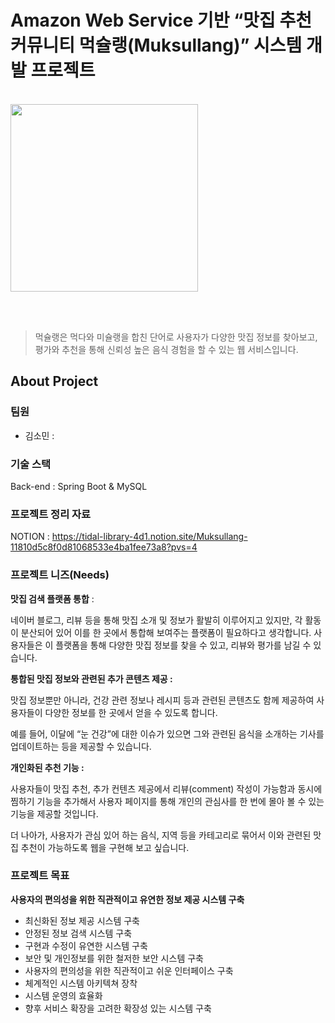 
# Amazon Web Service 기반 “맛집 추천 커뮤니티 먹슐랭(Muksullang)” 시스템 개발 프로젝트
<br>

<img src="https://github.com/user-attachments/assets/fbeeb53f-994b-4e72-9281-94d81e486465" width="300" />

<br> <br>
> 먹슐랭은 먹다와 미슐랭을 합친 단어로 사용자가 다양한 맛집 정보를 찾아보고, <br/>
> 평가와 추천을 통해 신뢰성 높은 음식 경험을 할 수 있는 웹 서비스입니다.

## About Project
### 팀원
- 김소민 :

### 기술 스택
Back-end : Spring Boot & MySQL

### 프로젝트 정리 자료
NOTION : https://tidal-library-4d1.notion.site/Muksullang-11810d5c8f0d81068533e4ba1fee73a8?pvs=4

### 프로젝트 니즈(Needs)

**맛집 검색 플랫폼 통합** :

네이버 블로그, 리뷰 등을 통해 맛집 소개 및 정보가 활발히 이루어지고 있지만, 각 활동이 분산되어 있어 이를 한 곳에서 통합해 보여주는 플랫폼이 필요하다고 생각합니다. 사용자들은 이 플랫폼을 통해 다양한 맛집 정보를 찾을 수 있고, 리뷰와 평가를 남길 수 있습니다.

**통합된 맛집 정보와 관련된 추가 콘텐츠 제공 :**

맛집 정보뿐만 아니라, 건강 관련 정보나 레시피 등과 관련된 콘텐츠도 함께 제공하여 사용자들이 다양한 정보를 한 곳에서 얻을 수 있도록 합니다.

예를 들어, 이달에 “눈 건강”에 대한 이슈가 있으면 그와 관련된 음식을 소개하는 기사를 업데이트하는 등을 제공할 수 있습니다.

**개인화된 추천 기능 :**

사용자들이 맛집 추천, 추가 컨텐츠 제공에서 리뷰(comment) 작성이 가능함과 동시에 찜하기 기능을 추가해서 사용자 페이지를 통해 개인의 관심사를 한 번에 몰아 볼 수 있는 기능을 제공할 것입니다.

더 나아가, 사용자가 관심 있어 하는 음식, 지역 등을 카테고리로 묶어서 이와 관련된 맛집 추천이 가능하도록 웹을 구현해 보고 싶습니다.

### 프로젝트 목표
**사용자의 편의성을 위한 직관적이고 유연한 정보 제공 시스템 구축**

- 최신화된 정보 제공 시스템 구축
- 안정된 정보 검색 시스템 구축
- 구현과 수정이 유연한 시스템 구축
- 보안 및 개인정보를 위한 철저한 보안 시스템 구축
- 사용자의 편의성을 위한 직관적이고 쉬운 인터페이스 구축
- 체계적인 시스템 아키텍쳐 장착
- 시스템 운영의 효율화
- 향후 서비스 확장을 고려한 확장성 있는 시스템 구축



